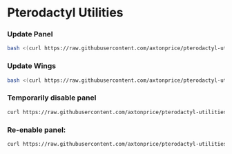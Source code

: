 # Pterodactyl Utilities

### Update Panel
```sh
bash <(curl https://raw.githubusercontent.com/axtonprice/pterodactyl-utilities/main/installpanel.sh)
```

### Update Wings
```sh
bash <(curl https://raw.githubusercontent.com/axtonprice/pterodactyl-utilities/main/installwings.sh)
```

### Temporarily disable panel
```sh
curl https://raw.githubusercontent.com/axtonprice/pterodactyl-utilities/main/disable-panel.sh | sh
```

### Re-enable panel:
```sh
curl https://raw.githubusercontent.com/axtonprice/pterodactyl-utilities/main/enable-panel.sh | sh
```
